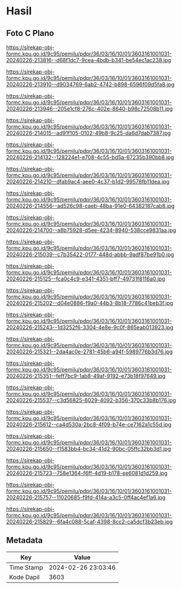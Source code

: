 # Hasil

## Foto C Plano

https://sirekap-obj-formc.kpu.go.id/9c95/pemilu/pdpr/36/03/16/10/01/3603161001031-20240226-213816--d68f1dc7-9cea-4bdb-b341-be54ec1ac238.jpg

https://sirekap-obj-formc.kpu.go.id/9c95/pemilu/pdpr/36/03/16/10/01/3603161001031-20240226-213910--d9034769-6ab2-4742-b898-6596f09d5fa8.jpg

https://sirekap-obj-formc.kpu.go.id/9c95/pemilu/pdpr/36/03/16/10/01/3603161001031-20240226-213946--205e1cf8-276c-402e-8640-b98c72508b11.jpg

https://sirekap-obj-formc.kpu.go.id/9c95/pemilu/pdpr/36/03/16/10/01/3603161001031-20240226-214015--ad91f105-0102-49b8-9c25-da6d7dab7387.jpg

https://sirekap-obj-formc.kpu.go.id/9c95/pemilu/pdpr/36/03/16/10/01/3603161001031-20240226-214132--128224e1-e708-4c55-bd5a-67235b390bb8.jpg

https://sirekap-obj-formc.kpu.go.id/9c95/pemilu/pdpr/36/03/16/10/01/3603161001031-20240226-214210--dfab9ac4-aee0-4c37-b1d2-99578fb11dea.jpg

https://sirekap-obj-formc.kpu.go.id/9c95/pemilu/pdpr/36/03/16/10/01/3603161001031-20240226-214556--ad526c98-caeb-48ba-91e0-64382187cab8.jpg

https://sirekap-obj-formc.kpu.go.id/9c95/pemilu/pdpr/36/03/16/10/01/3603161001031-20240226-214700--a8b75928-d5ee-4234-8940-538cce9831aa.jpg

https://sirekap-obj-formc.kpu.go.id/9c95/pemilu/pdpr/36/03/16/10/01/3603161001031-20240226-215039--c7b35422-0177-448d-abbb-9adf87be91b0.jpg

https://sirekap-obj-formc.kpu.go.id/9c95/pemilu/pdpr/36/03/16/10/01/3603161001031-20240226-215125--fca0c4c9-e341-4351-bff7-49731f8116a0.jpg

https://sirekap-obj-formc.kpu.go.id/9c95/pemilu/pdpr/36/03/16/10/01/3603161001031-20240226-215202--d04e0886-f9a0-44b3-8b18-7786c41beb3f.jpg

https://sirekap-obj-formc.kpu.go.id/9c95/pemilu/pdpr/36/03/16/10/01/3603161001031-20240226-215243--1d3252f6-3304-4e8e-9c0f-865eab013923.jpg

https://sirekap-obj-formc.kpu.go.id/9c95/pemilu/pdpr/36/03/16/10/01/3603161001031-20240226-215321--2da4ac0e-2781-45b6-a94f-5989776b3d76.jpg

https://sirekap-obj-formc.kpu.go.id/9c95/pemilu/pdpr/36/03/16/10/01/3603161001031-20240226-215351--feff7bc9-1ab8-49af-9192-e73b18f97649.jpg

https://sirekap-obj-formc.kpu.go.id/9c95/pemilu/pdpr/36/03/16/10/01/3603161001031-20240226-215537--c3d56825-6029-4092-b356-370c33b8b176.jpg

https://sirekap-obj-formc.kpu.go.id/9c95/pemilu/pdpr/36/03/16/10/01/3603161001031-20240226-215612--ca4d530a-2bc8-4f09-b74e-ce7162a1c55d.jpg

https://sirekap-obj-formc.kpu.go.id/9c95/pemilu/pdpr/36/03/16/10/01/3603161001031-20240226-215650--f1583bb4-bc34-41d2-90bc-05ffc32bb3d1.jpg

https://sirekap-obj-formc.kpu.go.id/9c95/pemilu/pdpr/36/03/16/10/01/3603161001031-20240226-215723--758e1364-f6ff-4d19-b178-ee6081d1d259.jpg

https://sirekap-obj-formc.kpu.go.id/9c95/pemilu/pdpr/36/03/16/10/01/3603161001031-20240226-215757--11020685-f9fd-414a-a3c5-0ff4ac4ef1a6.jpg

https://sirekap-obj-formc.kpu.go.id/9c95/pemilu/pdpr/36/03/16/10/01/3603161001031-20240226-215829--6fa4c088-5caf-4398-8cc2-ca5dcf3b23eb.jpg


## Metadata

| Key        | Value               |
| ---------- | ------------------- |
| Time Stamp | 2024-02-26 23:03:46 |
| Kode Dapil | 3603                |



